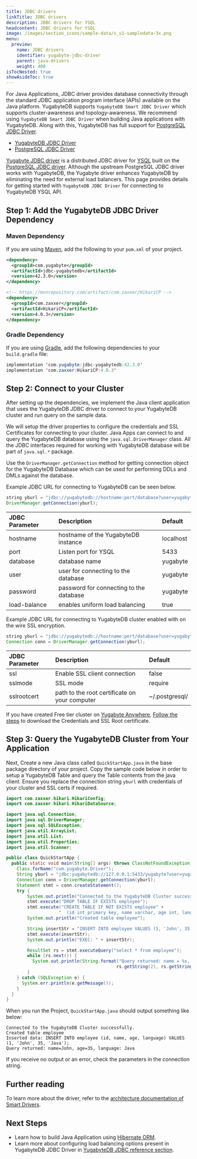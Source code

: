 ```yaml
---
title: JDBC drivers
linkTitle: JDBC drivers
description: JDBC drivers for YSQL
headcontent: JDBC drivers for YSQL
image: /images/section_icons/sample-data/s_s1-sampledata-3x.png
menu:
  preview:
    name: JDBC drivers
    identifier: yugabyte-jdbc-driver
    parent: java-drivers
    weight: 400
isTocNested: true
showAsideToc: true
---
```


For Java Applications, JDBC driver provides database connectivity through the standard JDBC application program interface (APIs) available on the Java platform. YugabyteDB supports `YugabyteDB Smart JDBC Driver` which supports cluster-awareness and topology-awareness. We recommend using `YugabyteDB Smart JDBC Driver` when building Java applications with YugabyteDB. Along with this, YugabyteDB has full support for [PostgreSQL JDBC Driver](https://jdbc.postgresql.org/).

<ul class="nav nav-tabs-alt nav-tabs-yb">

  <li >
    <a href="/preview/drivers-orms/java/yugabyte-jdbc/" class="nav-link active">
      <i class="icon-java-bold" aria-hidden="true"></i>
      YugabyteDB JDBC Driver
    </a>
  </li>

  <li >
    <a href="/preview/drivers-orms/java/postgres-jdbc/" class="nav-link">
      <i class="icon-postgres" aria-hidden="true"></i>
      PostgreSQL JDBC Driver
    </a>
  </li>

</ul>

[Yugabyte JDBC driver](https://github.com/yugabyte/pgjdbc) is a distributed JDBC driver for [YSQL](/preview/api/ysql/) built on the [PostgreSQL JDBC driver](https://github.com/pgjdbc/pgjdbc). Although the upstream PostgreSQL JDBC driver works with YugabyteDB, the Yugabyte driver enhances YugabyteDB by eliminating the need for external load balancers. This page provides details for getting started with `YugabyteDB JDBC Driver` for connecting to YugabyteDB YSQL API.

## Step 1: Add the YugabyteDB JDBC Driver Dependency

### Maven Dependency

If you are using [Maven](https://maven.apache.org/guides/development/guide-building-maven.html), add the following to your `pom.xml` of your project.

```xml
<dependency>
  <groupId>com.yugabyte</groupId>
  <artifactId>jdbc-yugabytedb</artifactId>
  <version>42.3.0</version>
</dependency>

<!-- https://mvnrepository.com/artifact/com.zaxxer/HikariCP -->
<dependency>
  <groupId>com.zaxxer</groupId>
  <artifactId>HikariCP</artifactId>
  <version>4.0.3</version>
</dependency>
```

### Gradle Dependency

If you are using [Gradle](https://docs.gradle.org/current/samples/sample_building_java_applications.html), add the following dependencies to your `build.gradle` file:

```java
implementation 'com.yugabyte:jdbc-yugabytedb:42.3.0'
implementation 'com.zaxxer:HikariCP:4.0.3'
```

## Step 2: Connect to your Cluster

After setting up the dependencies, we implement the Java client application that uses the YugabyteDB JDBC driver to connect to your YugabyteDB cluster and run query on the sample data.

We will setup the driver properties to configure the credentials and SSL Certificates for connecting to your cluster. Java Apps can connect to and query the YugabyteDB database using the `java.sql.DriverManager` class. All the JDBC interfaces required for working with YugabyteDB database will be part of `java.sql.*` package.

Use the `DriverManager.getConnection` method for getting connection object for the YugabyteDB Database which can be used for performing DDLs and DMLs against the database.

Example JDBC URL for connecting to YugabyteDB can be seen below.

```java
string yburl = "jdbc://yugabytedb://hostname:port/database?user=yugabyte&password=yugabyte&load-balance=true"
DriverManager.getConnection(yburl);
```

| JDBC Parameter | Description | Default |
| :---------- | :---------- | :------ |
| hostname  | hostname of the YugabyteDB instance | localhost
| port |  Listen port for YSQL | 5433
| database | database name | yugabyte
| user | user for connecting to the database | yugabyte
| password | password for connecting to the database | yugabyte
| load-balance | enables uniform load balancing | true

Example JDBC URL for connecting to YugabyteDB cluster enabled with on the wire SSL encryption.

```java
string yburl = "jdbc://yugabytedb://hostname:port/database?user=yugabyte&password=yugabyte&load-balance=true&ssl=true&sslmode=verify-full&sslrootcert=~/.postgresql/root.crt"
Connection conn = DriverManager.getConnection(yburl);
```

| JDBC Parameter | Description | Default |
| :---------- | :---------- | :------ |
| ssl  | Enable SSL client connection   | false
| sslmode | SSL mode  | require
| sslrootcert | path to the root certificate on your computer | ~/.postgresql/

If you have created Free tier cluster on [Yugabyte Anywhere](https://www.yugabyte.com/cloud/), [Follow the steps](/preview/yugabyte-cloud/cloud-connect/connect-applications/) to download the Credentials and SSL Root certificate.

## Step 3: Query the YugabyteDB Cluster from Your Application

Next, Create a new Java class called `QuickStartApp.java` in the base package directory of your project. Copy the sample code below in order to setup a YugabyteDB Table and query the Table contents from the java client. Ensure you replace the connection string `yburl` with credentials of your cluster and SSL certs if required.

```java
import com.zaxxer.hikari.HikariConfig;
import com.zaxxer.hikari.HikariDataSource;

import java.sql.Connection;
import java.sql.DriverManager;
import java.sql.SQLException;
import java.util.ArrayList;
import java.util.List;
import java.util.Properties;
import java.util.Scanner;

public class QuickStartApp {
  public static void main(String[] args) throws ClassNotFoundException, SQLException {
    Class.forName("com.yugabyte.Driver");
    String yburl = "jdbc:yugabytedb://127.0.0.1:5433/yugabyte?user=yugabyte&password=yugabyte&load-balance=true";
    Connection conn = DriverManager.getConnection(yburl);
    Statement stmt = conn.createStatement();
    try {
        System.out.println("Connected to the YugabyteDB Cluster successfully.");
        stmt.execute("DROP TABLE IF EXISTS employee");
        stmt.execute("CREATE TABLE IF NOT EXISTS employee" +
                    "  (id int primary key, name varchar, age int, language text)");
        System.out.println("Created table employee");

        String insertStr = "INSERT INTO employee VALUES (1, 'John', 35, 'Java')";
        stmt.execute(insertStr);
        System.out.println("EXEC: " + insertStr);

        ResultSet rs = stmt.executeQuery("select * from employee");
        while (rs.next()) {
          System.out.println(String.format("Query returned: name = %s, age = %s, language = %s",
                                          rs.getString(2), rs.getString(3), rs.getString(4)));
        }
    } catch (SQLException e) {
      System.err.println(e.getMessage());
    }
  }
}
```

When you run the Project, `QuickStartApp.java` should output something like below:

```text
Connected to the YugabyteDB Cluster successfully.
Created table employee
Inserted data: INSERT INTO employee (id, name, age, language) VALUES (1, 'John', 35, 'Java');
Query returned: name=John, age=35, language: Java
```

If you receive no output or an error, check the parameters in the connection string.

## Further reading

To learn more about the driver, refer to the [architecture documentation of Smart Drivers](https://github.com/yugabyte/yugabyte-db/blob/master/architecture/design/smart-driver.md).

## Next Steps

- Learn how to build Java Application using [Hibernate ORM](../hibernate).
- Learn more about configuring load balancing options present in YugabyteDB JDBC Driver in [YugabyteDB JDBC reference section](/preview/reference/drivers/java/yugabyte-jdbc-reference/#load-balancing).
